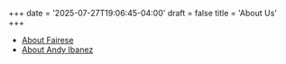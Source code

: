 +++
date = '2025-07-27T19:06:45-04:00'
draft = false
title = 'About Us'
+++


* [About Fairese](fairese)
* [About Andy Ibanez](about/andy)